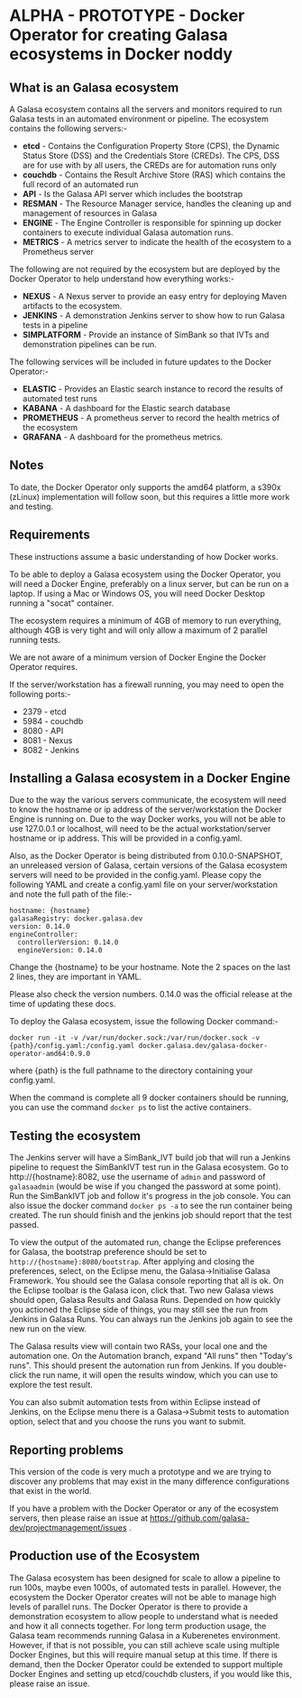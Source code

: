 # ALPHA - PROTOTYPE - Docker Operator for creating Galasa ecosystems in Docker noddy 

## What is an Galasa ecosystem

A Galasa ecosystem contains all the servers and monitors required to run Galasa tests in an automated environment or pipeline.  The ecosystem contains the following servers:-

* **etcd** - Contains the Configuration Property Store (CPS), the Dynamic Status Store (DSS) and the Credentials Store (CREDs).  The CPS, DSS are for use with by all users, the CREDs are for automation runs only
* **couchdb** - Contains the Result Archive Store (RAS) which contains the full record of an automated run
* **API** - Is the Galasa API server which includes the bootstrap
* **RESMAN** - The Resource Manager service, handles the cleaning up and management of resources in Galasa
* **ENGINE** - The Engine Controller is responsible for spinning up docker containers to execute individual Galasa automation runs.
* **METRICS** - A metrics server to indicate the health of the ecosystem to a Prometheus server

The following are not required by the ecosystem but are deployed by the Docker Operator to help understand how everything works:-
* **NEXUS** - A Nexus server to provide an easy entry for deploying Maven artifacts to the ecosystem.
* **JENKINS** - A demonstration Jenkins server to show how to run Galasa tests in a pipeline
* **SIMPLATFORM** - Provide an instance of SimBank so that IVTs and demonstration pipelines can be run.

The following services will be included in future updates to the Docker Operator:-
* **ELASTIC** - Provides an Elastic search instance to record the results of automated test runs
* **KABANA** - A dashboard for the Elastic search database
* **PROMETHEUS** - A prometheus server to record the health metrics of the ecosystem
* **GRAFANA** - A dashboard for the prometheus metrics.

## Notes

To date, the Docker Operator only supports the amd64 platform, a s390x (zLinux) implementation will follow soon, but this requires a little more work and testing.

## Requirements

These instructions assume a basic understanding of how Docker works.

To be able to deploy a Galasa ecosystem using the Docker Operator, you will need a Docker Engine, preferably on a linux server, but can be run on a laptop.  If using a Mac or Windows OS, you will need Docker Desktop running a "socat" container.

The ecosystem requires a minimum of 4GB of memory to run everything, although 4GB is very tight and will only allow a maximum of 2 parallel running tests.

We are not aware of a minimum version of Docker Engine the Docker Operator requires.

If the server/workstation has a firewall running, you may need to open the following ports:-

* 2379 - etcd
* 5984 - couchdb
* 8080 - API
* 8081 - Nexus
* 8082 - Jenkins

## Installing a Galasa ecosystem in a Docker Engine

Due to the way the various servers communicate, the ecosystem will need to know the hostname or ip address of the server/workstation the Docker Engine is running on.  Due to the way Docker works, you will not be able to use 127.0.0.1 or localhost, will need to be the actual workstation/server hostname or ip address. This will be provided in a config.yaml.

Also, as the Docker Operator is being distributed from 0.10.0-SNAPSHOT, an unreleased version of Galasa, certain versions of the Galasa ecosystem servers will need to be provided in the config.yaml.  Please copy the following YAML and create a config.yaml file on your server/workstation and note the full path of the file:-

```
hostname: {hostname}
galasaRegistry: docker.galasa.dev
version: 0.14.0
engineController:
  controllerVersion: 0.14.0
  engineVersion: 0.14.0
```

Change the {hostname} to be your hostname.  Note the 2 spaces on the last 2 lines,  they are important in YAML.

Please also check the version numbers. 0.14.0 was the official release at the time of updating these docs.

To deploy the Galasa ecosystem, issue the following Docker command:-

```
docker run -it -v /var/run/docker.sock:/var/run/docker.sock -v {path}/config.yaml:/config.yaml docker.galasa.dev/galasa-docker-operator-amd64:0.9.0
```

where {path} is the full pathname to the directory containing your config.yaml.

When the command is complete all 9 docker containers should be running, you can use the command `docker ps` to list the active containers.

## Testing the ecosystem

The Jenkins server will have a SimBank_IVT build job that will run a Jenkins pipeline to request the SimBankIVT test run in the Galasa ecosystem.   Go to http://{hostname}:8082, use the username of `admin` and password of `galasaadmin` (would be wise if you changed the password at some point).
Run the SimBankIVT job and follow it's progress in the job console.   You can also issue the docker command `docker ps -a` to see the run container being created.  The run should finish and the jenkins job should report that the test passed.

To view the output of the automated run, change the Eclipse preferences for Galasa, the bootstrap preference should be set to `http://{hostname}:8080/bootstrap`.  After applying and closing the preferences,  select, on the Eclipse menu, the Galasa->Initialise Galasa Framework.  You should see the Galasa console reporting that all is ok.  On the Eclipse toolbar is the Galasa icon, click that.   Two new Galasa views should open, Galasa Results and Galasa Runs.  Depended on how quickly you actioned the Eclipse side of things, you may still see the run from Jenkins in Galasa Runs.  You can always run the Jenkins job again to see the new run on the view.

The Galasa results view will contain two RASs, your local one and the automation one.  On the Automation branch, expand "All runs" then "Today's runs".  This should present the automation run from Jenkins.  If you double-click the run name, it will open the results window, which you can use to explore the test result.

You can also submit automation tests from within Eclipse instead of Jenkins, on the Eclipse menu there is a Galasa->Submit tests to automation option,  select that and you choose the runs you want to submit.

## Reporting problems

This version of the code is very much a prototype and we are trying to discover any problems that may exist in the many difference configurations that exist in the world.

If you have a problem with the Docker Operator or any of the ecosystem servers, then please raise an issue at https://github.com/galasa-dev/projectmanagement/issues .

## Production use of the Ecosystem

The Galasa ecosystem has been designed for scale to allow a pipeline to run 100s, maybe even 1000s, of automated tests in parallel.  However, the ecosystem the Docker Operator creates will not be able to manage high levels of parallel runs.  The Docker Operator is there to provide a demonstration ecosystem to allow people to understand what is needed and how it all connects together.  For long term production usage, the Galasa team recommends running Galasa in a Kuberenetes environment.   However, if that is not possible, you can still achieve scale using multiple Docker Engines, but this will require manual setup at this time.  If there is demand, then the Docker Operator could be extended to support multiple Docker Engines and setting up etcd/couchdb clusters, if you would like this, please raise an issue.
